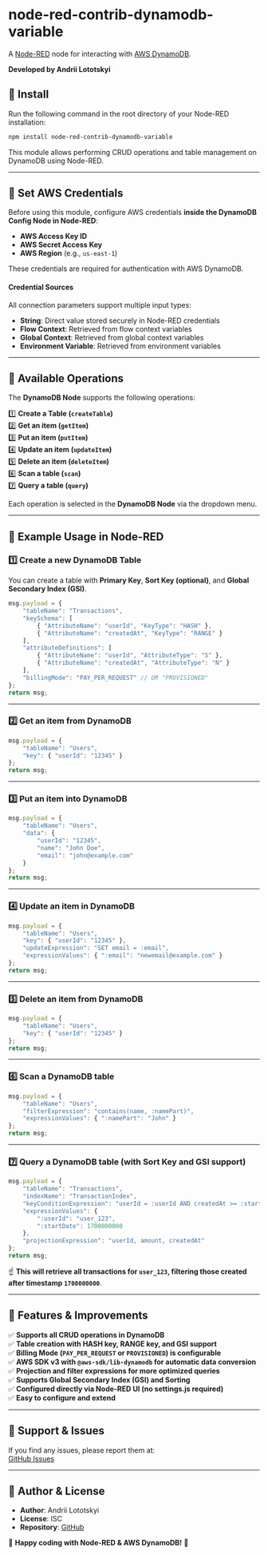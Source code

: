 # node-red-contrib-dynamodb-variable

A [Node-RED](http://nodered.org) node for interacting with [AWS DynamoDB](https://aws.amazon.com/dynamodb/).

**Developed by Andrii Lototskyi**

## 📌 Install

Run the following command in the root directory of your Node-RED installation:

```sh
npm install node-red-contrib-dynamodb-variable
```

This module allows performing CRUD operations and table management on DynamoDB using Node-RED.

---

## 📌 Set AWS Credentials

Before using this module, configure AWS credentials **inside the DynamoDB Config Node in Node-RED**:

- **AWS Access Key ID**
- **AWS Secret Access Key**
- **AWS Region** (e.g., `us-east-1`)

These credentials are required for authentication with AWS DynamoDB.

#### Credential Sources
All connection parameters support multiple input types:
- **String**: Direct value stored securely in Node-RED credentials
- **Flow Context**: Retrieved from flow context variables
- **Global Context**: Retrieved from global context variables
- **Environment Variable**: Retrieved from environment variables

---

## 📌 Available Operations

The **DynamoDB Node** supports the following operations:

1️⃣ **Create a Table (`createTable`)**  
2️⃣ **Get an item (`getItem`)**  
3️⃣ **Put an item (`putItem`)**  
4️⃣ **Update an item (`updateItem`)**  
5️⃣ **Delete an item (`deleteItem`)**  
6️⃣ **Scan a table (`scan`)**  
7️⃣ **Query a table (`query`)**

Each operation is selected in the **DynamoDB Node** via the dropdown menu.

---

## 📌 Example Usage in Node-RED

### **1️⃣ Create a new DynamoDB Table**
You can create a table with **Primary Key**, **Sort Key (optional)**, and **Global Secondary Index (GSI)**.

```js
msg.payload = {
    "tableName": "Transactions",
    "keySchema": [
        { "AttributeName": "userId", "KeyType": "HASH" },
        { "AttributeName": "createdAt", "KeyType": "RANGE" }
    ],
    "attributeDefinitions": [
        { "AttributeName": "userId", "AttributeType": "S" },
        { "AttributeName": "createdAt", "AttributeType": "N" }
    ],
    "billingMode": "PAY_PER_REQUEST" // OR "PROVISIONED"
};
return msg;
```

---

### **2️⃣ Get an item from DynamoDB**
```js
msg.payload = {
    "tableName": "Users",
    "key": { "userId": "12345" }
};
return msg;
```

---

### **3️⃣ Put an item into DynamoDB**
```js
msg.payload = {
    "tableName": "Users",
    "data": {
        "userId": "12345",
        "name": "John Doe",
        "email": "john@example.com"
    }
};
return msg;
```

---

### **4️⃣ Update an item in DynamoDB**
```js
msg.payload = {
    "tableName": "Users",
    "key": { "userId": "12345" },
    "updateExpression": "SET email = :email",
    "expressionValues": { ":email": "newemail@example.com" }
};
return msg;
```

---

### **5️⃣ Delete an item from DynamoDB**
```js
msg.payload = {
    "tableName": "Users",
    "key": { "userId": "12345" }
};
return msg;
```

---

### **6️⃣ Scan a DynamoDB table**
```js
msg.payload = {
    "tableName": "Users",
    "filterExpression": "contains(name, :namePart)",
    "expressionValues": { ":namePart": "John" }
};
return msg;
```

---

### **7️⃣ Query a DynamoDB table (with Sort Key and GSI support)**
```js
msg.payload = {
    "tableName": "Transactions",
    "indexName": "TransactionIndex",
    "keyConditionExpression": "userId = :userId AND createdAt >= :startDate",
    "expressionValues": {
        ":userId": "user_123",
        ":startDate": 1700000000
    },
    "projectionExpression": "userId, amount, createdAt"
};
return msg;
```
☝ **This will retrieve all transactions for `user_123`, filtering those created after timestamp `1700000000`**.

---

## 📌 Features & Improvements
✅ **Supports all CRUD operations in DynamoDB**  
✅ **Table creation with HASH key, RANGE key, and GSI support**  
✅ **Billing Mode (`PAY_PER_REQUEST` or `PROVISIONED`) is configurable**  
✅ **AWS SDK v3 with `@aws-sdk/lib-dynamodb` for automatic data conversion**  
✅ **Projection and filter expressions for more optimized queries**  
✅ **Supports Global Secondary Index (GSI) and Sorting**  
✅ **Configured directly via Node-RED UI (no settings.js required)**  
✅ **Easy to configure and extend**

---

## 📌 Support & Issues
If you find any issues, please report them at:  
[GitHub Issues](https://github.com/lotockii/node-red-contrib-dynamodb-variable/issues)

---

## 📌 Author & License

- **Author**: Andrii Lototskyi
- **License**: ISC
- **Repository**: [GitHub](https://github.com/lotockii/node-red-contrib-dynamodb-variable)

🚀 **Happy coding with Node-RED & AWS DynamoDB!** 🎉
